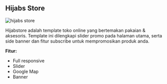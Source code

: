 Hijabs Store
------------

![hijabs store](http://jarvis-store.com/themes/master-tema/hijabs-store/hijabs-store-preview.jpg)

Hijabstore adalah template toko online yang bertemakan pakaian & aksesoris. Template ini dilengkapi slider promo pada halaman utama, serta side banner dan fitur subscribe untuk mempromosikan produk anda.

**Fitur:**
 - Full responsive 
 - Slider 
 - Google Map 
 - Banner
